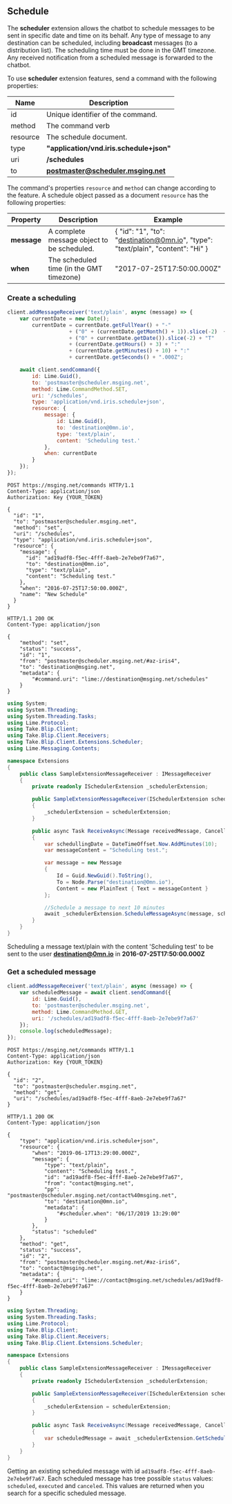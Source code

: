 ## Schedule

The **scheduler** extension allows the chatbot to schedule messages to be sent in specific date and time on its behalf. Any type of message to any destination can be scheduled, including **broadcast** messages (to a distribution list). The scheduling time must be done in the GMT timezone. Any received notification from a scheduled message is forwarded to the chatbot.

To use **scheduler** extension features, send a command with the following properties:

| Name | Description |
|---------------------------------|--------------|
| id    | Unique identifier of the command.   |
| method    | The command verb  |
| resource | The schedule document. |
| type | **"application/vnd.iris.schedule+json"** |
| uri    | **/schedules**   |
| to     | **postmaster@scheduler.msging.net** |

The command's properties `resource` and `method` can change according to the feature.
A schedule object passed as a document `resource` has the following properties:

| Property     | Description                                                        | Example |
|--------------|--------------------------------------------------------------------|---------|
| **message** | A complete message object to be scheduled.                          | { "id": "1", "to": "destination@0mn.io", "type": "text/plain", "content": "Hi" } |
| **when**   | The scheduled time (in the GMT timezone)  | "2017-07-25T17:50:00.000Z" |

### Create a scheduling

```javascript
client.addMessageReceiver('text/plain', async (message) => {
    var currentDate = new Date(); 
        currentDate = currentDate.getFullYear() + "-"
                    + ("0" + (currentDate.getMonth() + 1)).slice(-2)  + "-" 
                    + ("0" + currentDate.getDate()).slice(-2) + "T"  
                    + (currentDate.getHours() + 3) + ":"  
                    + (currentDate.getMinutes() + 10) + ":" 
                    + currentDate.getSeconds() + ".000Z";

    await client.sendCommand({  
        id: Lime.Guid(),
        to: 'postmaster@scheduler.msging.net',
        method: Lime.CommandMethod.SET,
        uri: '/schedules',
        type: 'application/vnd.iris.schedule+json',
        resource: {  
            message: {  
                id: Lime.Guid(),
                to: 'destination@0mn.io',
                type: 'text/plain',
                content: 'Scheduling test.'
            },
            when: currentDate
        }
    });
});
```

```http
POST https://msging.net/commands HTTP/1.1
Content-Type: application/json
Authorization: Key {YOUR_TOKEN}

{  
  "id": "1",
  "to": "postmaster@scheduler.msging.net",
  "method": "set",
  "uri": "/schedules",
  "type": "application/vnd.iris.schedule+json",
  "resource": {  
    "message": {  
      "id": "ad19adf8-f5ec-4fff-8aeb-2e7ebe9f7a67",
      "to": "destination@0mn.io",
      "type": "text/plain",
      "content": "Scheduling test."
    },
    "when": "2016-07-25T17:50:00.000Z",
    "name": "New Schedule"
  }
}
```

```http
HTTP/1.1 200 OK
Content-Type: application/json

{
    "method": "set",
    "status": "success",
    "id": "1",
    "from": "postmaster@scheduler.msging.net/#az-iris4",
    "to": "destination@msging.net",
    "metadata": {
        "#command.uri": "lime://destination@msging.net/schedules"
    }
}
```

```csharp
using System;
using System.Threading;
using System.Threading.Tasks;
using Lime.Protocol;
using Take.Blip.Client;
using Take.Blip.Client.Receivers;
using Take.Blip.Client.Extensions.Scheduler;
using Lime.Messaging.Contents;

namespace Extensions
{
    public class SampleExtensionMessageReceiver : IMessageReceiver
    {
        private readonly ISchedulerExtension _schedulerExtension;

        public SampleExtensionMessageReceiver(ISchedulerExtension schedulerExtension)
        {
            _schedulerExtension = schedulerExtension;
        }

        public async Task ReceiveAsync(Message receivedMessage, CancellationToken cancellationToken)
        {
            var schedullingDate = DateTimeOffset.Now.AddMinutes(10);
            var messageContent = "Scheduling test.";

            var message = new Message
            {
                Id = Guid.NewGuid().ToString(),
                To = Node.Parse("destination@0mn.io"),
                Content = new PlainText { Text = messageContent }
            };

            //Schedule a message to next 10 minutes
            await _schedulerExtension.ScheduleMessageAsync(message, schedullingDate);
        }
    }
}
```

Scheduling a message text/plain with the content 'Scheduling test' to be sent to the user **destination@0mn.io** in **2016-07-25T17:50:00.000Z**

### Get a scheduled message

```javascript
client.addMessageReceiver('text/plain', async (message) => {
    var scheduledMessage = await client.sendCommand({  
        id: Lime.Guid(),
        to: 'postmaster@scheduler.msging.net',
        method: Lime.CommandMethod.GET,
        uri: '/schedules/ad19adf8-f5ec-4fff-8aeb-2e7ebe9f7a67'
    });
    console.log(scheduledMessage);
});
```

```http
POST https://msging.net/commands HTTP/1.1
Content-Type: application/json
Authorization: Key {YOUR_TOKEN}

{  
  "id": "2",
  "to": "postmaster@scheduler.msging.net",
  "method": "get",
  "uri": "/schedules/ad19adf8-f5ec-4fff-8aeb-2e7ebe9f7a67"
}
```

```http
HTTP/1.1 200 OK
Content-Type: application/json

{
    "type": "application/vnd.iris.schedule+json",
    "resource": {
        "when": "2019-06-17T13:29:00.000Z",
        "message": {
            "type": "text/plain",
            "content": "Scheduling test.",
            "id": "ad19adf8-f5ec-4fff-8aeb-2e7ebe9f7a67",
            "from": "contact@msging.net",
            "pp": "postmaster@scheduler.msging.net/contact%40msging.net",
            "to": "destination@0mn.io",
            "metadata": {
                "#scheduler.when": "06/17/2019 13:29:00"
            }
        },
        "status": "scheduled"
    },
    "method": "get",
    "status": "success",
    "id": "2",
    "from": "postmaster@scheduler.msging.net/#az-iris6",
    "to": "contact@msging.net",
    "metadata": {
        "#command.uri": "lime://contact@msging.net/schedules/ad19adf8-f5ec-4fff-8aeb-2e7ebe9f7a67"
    }
}
```

```csharp
using System.Threading;
using System.Threading.Tasks;
using Lime.Protocol;
using Take.Blip.Client;
using Take.Blip.Client.Receivers;
using Take.Blip.Client.Extensions.Scheduler;

namespace Extensions
{
    public class SampleExtensionMessageReceiver : IMessageReceiver
    {
        private readonly ISchedulerExtension _schedulerExtension;

        public SampleExtensionMessageReceiver(ISchedulerExtension schedulerExtension)
        {
            _schedulerExtension = schedulerExtension;
        }

        public async Task ReceiveAsync(Message receivedMessage, CancellationToken cancellationToken)
        {
            var scheduledMessage = await _schedulerExtension.GetScheduledMessageAsync("ad19adf8-f5ec-4fff-8aeb-2e7ebe9f7a67", cancellationToken);
        }
    }
}
```

Getting an existing scheduled message with id `ad19adf8-f5ec-4fff-8aeb-2e7ebe9f7a67`. Each scheduled message has tree possible `status` values: `scheduled`, `executed` and `canceled`. This values are returned when you search for a specific scheduled message.

